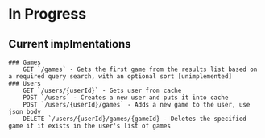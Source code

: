 # In Progress 

## Current implmentations
    ### Games
        GET `/games` - Gets the first game from the results list based on a required query search, with an optional sort [unimplemented]
    ### Users
        GET `/users/{userId}` - Gets user from cache
        POST `/users` - Creates a new user and puts it into cache
        POST `/users/{userId}/games` - Adds a new game to the user, use json body
        DELETE `/users/{userId}/games/{gameId} - Deletes the specified game if it exists in the user's list of games